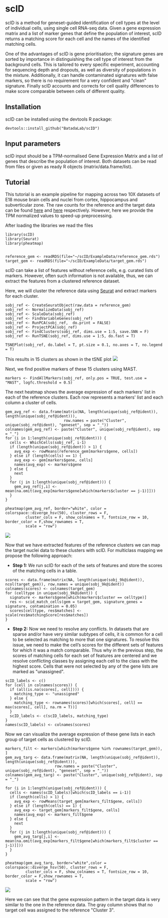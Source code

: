# scID

scID is a method for geneset-guided identification of cell types at the level of individual cells, using single cell RNA-seq data.
Given a gene expression matrix and a list of marker genes that define the population of interest, scID returns a matching score for each cell and the names of the identified matching cells.

One of the advantages of scID is gene prioritisation; the signature genes are sorted by importance in distinguishing the cell type of interest from the background cells. 
This is tailored to every specific experiment, accounting for sequencing depth and dropouts, as well as diversity of populations in the mixture. 
Additionally, it can handle contaminated signatures with false markers, so there is no requirement for a very confident and "clean" signature.
Finally scID accounts and corrects for cell quality differences to make score comparable between cells of different quality.

## Installation
scID can be installed using the devtools R package:

```
devtools::install_github("BatadaLab/scID")
```

## Input parameters

scID input should be a TPM-normalised Gene Expression Matrix and a list of genes that describe the population of interest. Both datasets can be read from files or given as ready R objects (matrix/data.frame/list). 

## Tutorial
This tutorial is an example pipeline for mapping across two 10X datasets of E18 mouse brain cells and nuclei from cortex, hippocampus and subverticular zone. The raw counts for the reference and the target data can be found [here](https://support.10xgenomics.com/single-cell-gene-expression/datasets/2.1.0/neuron_9k) and [here](https://support.10xgenomics.com/single-cell-gene-expression/datasets/2.1.0/nuclei_900) respectively. However, here we provide the TPM normalized values to speed-up preprocessing.

After loading the libraries we read the files
```
library(scID)
library(Seurat)
library(pheatmap)


reference_gem <- readRDS(file="~/scID/ExampleData/reference_gem.rds")
target_gem <- readRDS(file="~/scID/ExampleData/target_gem.rds")
```

scID can take a list of features without reference cells, e.g. curated lists of markers. However, often such information is not available, thus, we can extract the features from a clustered reference dataset.

Here, we will cluster the reference data using [Seurat](https://satijalab.org/seurat/) and extract markers for each cluster.
```
sobj_ref <- CreateSeuratObject(raw.data = reference_gem)
sobj_ref <- NormalizeData(sobj_ref)
sobj_ref <- ScaleData(sobj_ref)
sobj_ref <- FindVariableGenes(sobj_ref)
sobj_ref <- RunPCA(sobj_ref,  do.print = FALSE)
sobj_ref <- ProjectPCA(sobj_ref)
sobj_ref <- FindClusters(sobj_ref, dims.use = 1:5, save.SNN = F)
sobj_ref <- RunTSNE(sobj_ref, dims.use = 1:5, do.fast = T)

TSNEPlot(sobj_ref, do.label = T, pt.size = 0.1, no.axes = T, no.legend = T)
```
This results in 15 clusters as shown in the tSNE plot
![](https://github.com/BatadaLab/scID/blob/master/ExampleData/figures/Reference_tSNE.png)

Next, we find positive markers of these 15 clusters using MAST.
```
markers <- FindAllMarkers(sobj_ref, only.pos = TRUE, test.use = "MAST", logfc.threshold = 0.5)
```
The next heatmap shows the average expression of each markers' list in each of the reference clusters. Each row represents a markers' list and each column a cluster of cells.
```
gem_avg_ref <- data.frame(matrix(NA, length(unique(sobj_ref@ident)), length(unique(sobj_ref@ident))), 
                          row.names = paste("Cluster", unique(sobj_ref@ident), "geneset", sep = "_"))
colnames(gem_avg_ref) <- paste("Cluster", unique(sobj_ref@ident), sep = "_")
for (i in 1:length(unique(sobj_ref@ident))) {
  cells <- WhichCells(sobj_ref, i-1)
  if (length(unique(sobj_ref@ident)) > 1) {
    avg_exp <- rowMeans(reference_gem[markers$gene, cells])
  } else if (length(cells) == 1) {
    avg_exp <- gem[markers$gene, cells]
    names(avg_exp) <- markers$gene
  } else {
    next
  }
  for (j in 1:length(unique(sobj_ref@ident))) {
    gem_avg_ref[j,i] <- mean(na.omit(avg_exp[markers$gene[which(markers$cluster == j-1)]]))
  }
}

pheatmap(gem_avg_ref, border="white", color = colorspace::diverge_hsv(50), cluster_rows = F,
         cluster_cols = F, show_colnames = T, fontsize_row = 10, border_color = F,show_rownames = T,
         scale = "row")
```
![](https://github.com/BatadaLab/scID/blob/master/ExampleData/figures/Reference_heatmap.png)

Now that we have extracted features of the reference clusters we can map the target nuclei data to these clusters with scID. 
For multiclass mapping we propose the following approach:

* **Step 1:** We run scID for each of the sets of features and store the scores of the matching cells in a table.
```
scores <- data.frame(matrix(NA, length(unique(sobj_9k@ident)), ncol(target_gem)), row.names = unique(sobj_9k@ident))
colnames(scores) <- colnames(target_gem)
for (celltype in unique(sobj_9k@ident)) {
  signature <- markers$gene[which(markers$cluster == celltype)]
  res <- scid_match_cells(gem = target_gem, signature_genes = signature, contamination = 0.05)
  scores[celltype, res$matches] <- scale(res$matchingScore[res$matches])
}
```

* **Step 2:** Now we need to resolve any conflicts. In datasets that are sparse and/or have very similar subtypes of cells, it is common for a cell to be selected as matching to more that one signatures. To resolve this issue, we need to make the cell’s scores for the different sets of features for which it was a match comparable. Thus why in the previous step, the scores of matching cells for each set of features are centered and we resolve conflicting classes by assigning each cell to the class with the highest score. Cells that were not selected by any of the gene lists are marked as "unassigned".

```
scID_labels <- c()
for (cell in colnames(scores)) {
  if (all(is.na(scores[, cell]))) {
    matching_type <- "unassigned"
  } else {
    matching_type <- rownames(scores)[which(scores[, cell] == max(scores[, cell], na.rm = T))]
  }
  scID_labels <- c(scID_labels, matching_type)
}
names(scID_labels) <- colnames(scores)
```

Now we can visualize the average expression of these gene lists in each group of target cells as clustered by scID. 

```
markers_filt <- markers[which(markers$gene %in% rownames(target_gem)), ]
gem_avg_targ <- data.frame(matrix(NA, length(unique(sobj_ref@ident)), length(unique(sobj_ref@ident))),
                      row.names = paste("Cluster", unique(sobj_ref@ident), "geneset", sep = "_"))
colnames(gem_avg_targ) <- paste("Cluster", unique(sobj_ref@ident), sep = "_")

for (i in 1:length(unique(sobj_ref@ident))) {
  cells <- names(scID_labels)[which(scID_labels == i-1)]
  if (length(cells) > 1) {
    avg_exp <- rowMeans(target_gem[markers_filt$gene, cells])
  } else if (length(cells) == 1) {
    avg_exp <- target_gem[markers_filt$gene, cells]
    names(avg_exp) <- markers_filt$gene
  } else {
    next
  }
  for (j in 1:length(unique(sobj_ref@ident))) {
    gem_avg_targ[j,i] <- mean(na.omit(avg_exp[markers_filt$gene[which(markers_filt$cluster == j-1)]]))
  }
}

pheatmap(gem_avg_targ, border="white",color = colorspace::diverge_hsv(50), cluster_rows = F,
         cluster_cols = F, show_colnames = T, fontsize_row = 10, border_color = F,show_rownames = T,
         scale = "row")
```
![](https://github.com/BatadaLab/scID/blob/master/ExampleData/figures/Target_heatmap.png)

Here we can see that the gene expression pattern in the target data is very similar to the one in the reference data. The gray column shows that no target cell was assigned to the reference "Cluster 3".




